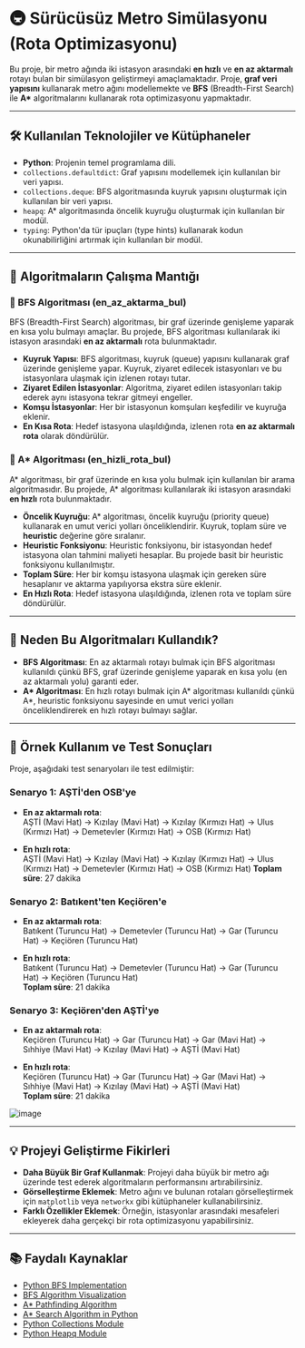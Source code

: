 # 🚇 Sürücüsüz Metro Simülasyonu (Rota Optimizasyonu)

Bu proje, bir metro ağında iki istasyon arasındaki **en hızlı** ve **en az aktarmalı** rotayı bulan bir simülasyon geliştirmeyi amaçlamaktadır. Proje, **graf veri yapısını** kullanarak metro ağını modellemekte ve **BFS** (Breadth-First Search) ile **A\*** algoritmalarını kullanarak rota optimizasyonu yapmaktadır.

---

## 🛠️ Kullanılan Teknolojiler ve Kütüphaneler

- **Python**: Projenin temel programlama dili.
- `collections.defaultdict`: Graf yapısını modellemek için kullanılan bir veri yapısı.
- `collections.deque`: BFS algoritmasında kuyruk yapısını oluşturmak için kullanılan bir veri yapısı.
- `heapq`: A\* algoritmasında öncelik kuyruğu oluşturmak için kullanılan bir modül.
- `typing`: Python'da tür ipuçları (type hints) kullanarak kodun okunabilirliğini artırmak için kullanılan bir modül.

---

## 📌 Algoritmaların Çalışma Mantığı

### 🔹 BFS Algoritması (en_az_aktarma_bul)
BFS (Breadth-First Search) algoritması, bir graf üzerinde genişleme yaparak en kısa yolu bulmayı amaçlar. Bu projede, BFS algoritması kullanılarak iki istasyon arasındaki **en az aktarmalı** rota bulunmaktadır.

- **Kuyruk Yapısı**: BFS algoritması, kuyruk (queue) yapısını kullanarak graf üzerinde genişleme yapar. Kuyruk, ziyaret edilecek istasyonları ve bu istasyonlara ulaşmak için izlenen rotayı tutar.
- **Ziyaret Edilen İstasyonlar**: Algoritma, ziyaret edilen istasyonları takip ederek aynı istasyona tekrar gitmeyi engeller.
- **Komşu İstasyonlar**: Her bir istasyonun komşuları keşfedilir ve kuyruğa eklenir.
- **En Kısa Rota**: Hedef istasyona ulaşıldığında, izlenen rota **en az aktarmalı rota** olarak döndürülür.

### 🔹 A* Algoritması (en_hizli_rota_bul)
A\* algoritması, bir graf üzerinde en kısa yolu bulmak için kullanılan bir arama algoritmasıdır. Bu projede, A\* algoritması kullanılarak iki istasyon arasındaki **en hızlı** rota bulunmaktadır.

- **Öncelik Kuyruğu**: A\* algoritması, öncelik kuyruğu (priority queue) kullanarak en umut verici yolları önceliklendirir. Kuyruk, toplam süre ve **heuristic** değerine göre sıralanır.
- **Heuristic Fonksiyonu**: Heuristic fonksiyonu, bir istasyondan hedef istasyona olan tahmini maliyeti hesaplar. Bu projede basit bir heuristic fonksiyonu kullanılmıştır.
- **Toplam Süre**: Her bir komşu istasyona ulaşmak için gereken süre hesaplanır ve aktarma yapılıyorsa ekstra süre eklenir.
- **En Hızlı Rota**: Hedef istasyona ulaşıldığında, izlenen rota ve toplam süre döndürülür.

---

## 🤔 Neden Bu Algoritmaları Kullandık?

- **BFS Algoritması**: En az aktarmalı rotayı bulmak için BFS algoritması kullanıldı çünkü BFS, graf üzerinde genişleme yaparak en kısa yolu (en az aktarmalı yolu) garanti eder.
- **A\* Algoritması**: En hızlı rotayı bulmak için A\* algoritması kullanıldı çünkü A\*, heuristic fonksiyonu sayesinde en umut verici yolları önceliklendirerek en hızlı rotayı bulmayı sağlar.

---

## 🧪 Örnek Kullanım ve Test Sonuçları

Proje, aşağıdaki test senaryoları ile test edilmiştir:

### **Senaryo 1: AŞTİ'den OSB'ye**

- **En az aktarmalı rota**:  
  AŞTİ (Mavi Hat) → Kızılay (Mavi Hat) → Kızılay (Kırmızı Hat) → Ulus (Kırmızı Hat) → Demetevler (Kırmızı Hat) → OSB (Kırmızı Hat)
  
- **En hızlı rota**:  
  AŞTİ (Mavi Hat) → Kızılay (Mavi Hat) → Kızılay (Kırmızı Hat) → Ulus (Kırmızı Hat) → Demetevler (Kırmızı Hat) → OSB (Kırmızı Hat)
  **Toplam süre**: 27 dakika

### **Senaryo 2: Batıkent'ten Keçiören'e**

- **En az aktarmalı rota**:  
  Batıkent (Turuncu Hat) → Demetevler (Turuncu Hat) → Gar (Turuncu Hat) → Keçiören (Turuncu Hat)

- **En hızlı rota**:  
  Batıkent (Turuncu Hat) → Demetevler (Turuncu Hat) → Gar (Turuncu Hat) → Keçiören (Turuncu Hat)  
  **Toplam süre**: 21 dakika

### **Senaryo 3: Keçiören'den AŞTİ'ye**

- **En az aktarmalı rota**:  
  Keçiören (Turuncu Hat) → Gar (Turuncu Hat) → Gar (Mavi Hat) → Sıhhiye (Mavi Hat) → Kızılay (Mavi Hat) → AŞTİ (Mavi Hat)

- **En hızlı rota**:  
  Keçiören (Turuncu Hat) → Gar (Turuncu Hat) → Gar (Mavi Hat) → Sıhhiye (Mavi Hat) → Kızılay (Mavi Hat) → AŞTİ (Mavi Hat)  
  **Toplam süre**: 21 dakika

![image](https://github.com/user-attachments/assets/b5ca21e7-2d4b-4edc-8cf2-aee8482b8854)

---

## 💡 Projeyi Geliştirme Fikirleri

- **Daha Büyük Bir Graf Kullanmak**: Projeyi daha büyük bir metro ağı üzerinde test ederek algoritmaların performansını artırabilirsiniz.
- **Görselleştirme Eklemek**: Metro ağını ve bulunan rotaları görselleştirmek için `matplotlib` veya `networkx` gibi kütüphaneler kullanabilirsiniz.
- **Farklı Özellikler Eklemek**: Örneğin, istasyonlar arasındaki mesafeleri ekleyerek daha gerçekçi bir rota optimizasyonu yapabilirsiniz.

---
## 📚 Faydalı Kaynaklar

- [Python BFS Implementation](https://realpython.com/pathfinding-python-astar/)
- [BFS Algorithm Visualization](https://www.geeksforgeeks.org/breadth-first-search-or-bfs-for-a-graph/)
- [A* Pathfinding Algorithm](https://www.redblobgames.com/pathfinding/a-star/introduction.html)
- [A* Search Algorithm in Python](https://www.geeksforgeeks.org/a-search-algorithm/)
- [Python Collections Module](https://docs.python.org/3/library/collections.html)
- [Python Heapq Module](https://docs.python.org/3/library/heapq.html)

